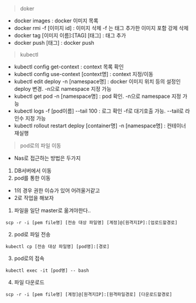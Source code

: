 



>doker
 - docker images : docker 이미지 목록
 - docker rmi -f [이미지 id] : 이미지 삭제 -f 는 태그 추가한 이미지 포함 강제 삭제
 - docker tag [이미지 이름]:[TAG] [태그] : 태그 추가
 - docker push [태그] : docker push



>kubectl
 - kubectl config get-context : context 목록 확인
 - kubectl config use-context [context명] : context 지정/이동
 - kubectl edit deploy -n [namespace명] : docker 이미지 위치 등의 설정인 deploy 변경. -n으로 namespace 지정 가능
 - kubectl get pod -n [namespace명] : pod 확인. -n으로 namespace 지정 가능
 - kubectl logs -f [pod이름] --tail 100 : 로그 확인 -f로 대기호출 가능. --tail로 라인수 지정 가능
 - kubectl rollout restart deploy [container명] -n [namespace명] : 컨테이너 재실행




>pod로의 파일 이동
- Nas로 접근하는 방법은 두가지
 1. DB서버에서 이동
 2. pod를 통한 이동
- 1의 경우 권한 이슈가 있어 어려울거같고
- 2로 작업을 해보자

 1. 파일을 일단 master로 옮겨야한다..
```
scp -r -i [pem file명] [전송 대상 파일명] [계정]@[원격지IP]:[업로드할경로]
```
 2. pod로 파일 전송
 ```
 kubectl cp [전송 대상 파일명] [pod명]:[경로]
 ```
 3. pod로의 접속
 ```
 kubectl exec -it [pod명] -- bash
 ```

 4. 파일 다운로드
 ```
 scp -r -i [pem file명] [계정]@[원격지IP]:[원격파일경로] [다운로드할경로]
 ```